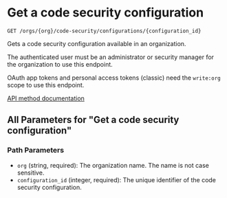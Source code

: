 # Get a code security configuration

`GET /orgs/{org}/code-security/configurations/{configuration_id}`

Gets a code security configuration available in an organization.

The authenticated user must be an administrator or security manager for the organization to use this endpoint.

OAuth app tokens and personal access tokens (classic) need the `write:org` scope to use this endpoint.

[API method documentation](https://docs.github.com/rest/code-security/configurations#get-a-code-security-configuration)

## All Parameters for "Get a code security configuration"

### Path Parameters

- `org` (string, required): The organization name. The name is not case sensitive.
- `configuration_id` (integer, required): The unique identifier of the code security configuration.